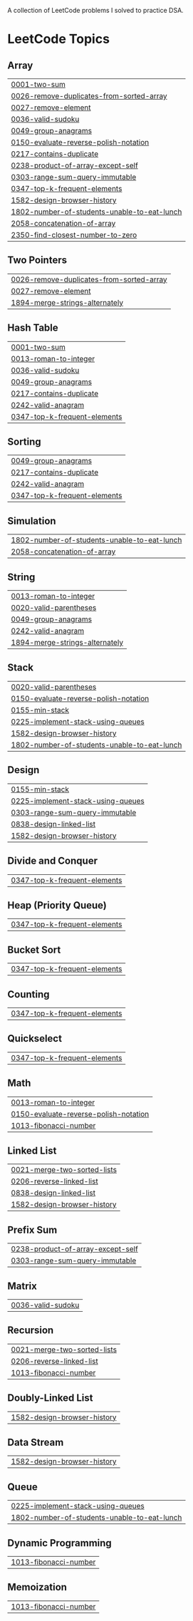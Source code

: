 A collection of LeetCode problems I solved to practice DSA.

<!---LeetCode Topics Start-->
# LeetCode Topics
## Array
|  |
| ------- |
| [0001-two-sum](https://github.com/PrakarshKamal/leetcode/tree/master/0001-two-sum) |
| [0026-remove-duplicates-from-sorted-array](https://github.com/PrakarshKamal/leetcode/tree/master/0026-remove-duplicates-from-sorted-array) |
| [0027-remove-element](https://github.com/PrakarshKamal/leetcode/tree/master/0027-remove-element) |
| [0036-valid-sudoku](https://github.com/PrakarshKamal/leetcode/tree/master/0036-valid-sudoku) |
| [0049-group-anagrams](https://github.com/PrakarshKamal/leetcode/tree/master/0049-group-anagrams) |
| [0150-evaluate-reverse-polish-notation](https://github.com/PrakarshKamal/leetcode/tree/master/0150-evaluate-reverse-polish-notation) |
| [0217-contains-duplicate](https://github.com/PrakarshKamal/leetcode/tree/master/0217-contains-duplicate) |
| [0238-product-of-array-except-self](https://github.com/PrakarshKamal/leetcode/tree/master/0238-product-of-array-except-self) |
| [0303-range-sum-query-immutable](https://github.com/PrakarshKamal/leetcode/tree/master/0303-range-sum-query-immutable) |
| [0347-top-k-frequent-elements](https://github.com/PrakarshKamal/leetcode/tree/master/0347-top-k-frequent-elements) |
| [1582-design-browser-history](https://github.com/PrakarshKamal/leetcode/tree/master/1582-design-browser-history) |
| [1802-number-of-students-unable-to-eat-lunch](https://github.com/PrakarshKamal/leetcode/tree/master/1802-number-of-students-unable-to-eat-lunch) |
| [2058-concatenation-of-array](https://github.com/PrakarshKamal/leetcode/tree/master/2058-concatenation-of-array) |
| [2350-find-closest-number-to-zero](https://github.com/PrakarshKamal/leetcode/tree/master/2350-find-closest-number-to-zero) |
## Two Pointers
|  |
| ------- |
| [0026-remove-duplicates-from-sorted-array](https://github.com/PrakarshKamal/leetcode/tree/master/0026-remove-duplicates-from-sorted-array) |
| [0027-remove-element](https://github.com/PrakarshKamal/leetcode/tree/master/0027-remove-element) |
| [1894-merge-strings-alternately](https://github.com/PrakarshKamal/leetcode/tree/master/1894-merge-strings-alternately) |
## Hash Table
|  |
| ------- |
| [0001-two-sum](https://github.com/PrakarshKamal/leetcode/tree/master/0001-two-sum) |
| [0013-roman-to-integer](https://github.com/PrakarshKamal/leetcode/tree/master/0013-roman-to-integer) |
| [0036-valid-sudoku](https://github.com/PrakarshKamal/leetcode/tree/master/0036-valid-sudoku) |
| [0049-group-anagrams](https://github.com/PrakarshKamal/leetcode/tree/master/0049-group-anagrams) |
| [0217-contains-duplicate](https://github.com/PrakarshKamal/leetcode/tree/master/0217-contains-duplicate) |
| [0242-valid-anagram](https://github.com/PrakarshKamal/leetcode/tree/master/0242-valid-anagram) |
| [0347-top-k-frequent-elements](https://github.com/PrakarshKamal/leetcode/tree/master/0347-top-k-frequent-elements) |
## Sorting
|  |
| ------- |
| [0049-group-anagrams](https://github.com/PrakarshKamal/leetcode/tree/master/0049-group-anagrams) |
| [0217-contains-duplicate](https://github.com/PrakarshKamal/leetcode/tree/master/0217-contains-duplicate) |
| [0242-valid-anagram](https://github.com/PrakarshKamal/leetcode/tree/master/0242-valid-anagram) |
| [0347-top-k-frequent-elements](https://github.com/PrakarshKamal/leetcode/tree/master/0347-top-k-frequent-elements) |
## Simulation
|  |
| ------- |
| [1802-number-of-students-unable-to-eat-lunch](https://github.com/PrakarshKamal/leetcode/tree/master/1802-number-of-students-unable-to-eat-lunch) |
| [2058-concatenation-of-array](https://github.com/PrakarshKamal/leetcode/tree/master/2058-concatenation-of-array) |
## String
|  |
| ------- |
| [0013-roman-to-integer](https://github.com/PrakarshKamal/leetcode/tree/master/0013-roman-to-integer) |
| [0020-valid-parentheses](https://github.com/PrakarshKamal/leetcode/tree/master/0020-valid-parentheses) |
| [0049-group-anagrams](https://github.com/PrakarshKamal/leetcode/tree/master/0049-group-anagrams) |
| [0242-valid-anagram](https://github.com/PrakarshKamal/leetcode/tree/master/0242-valid-anagram) |
| [1894-merge-strings-alternately](https://github.com/PrakarshKamal/leetcode/tree/master/1894-merge-strings-alternately) |
## Stack
|  |
| ------- |
| [0020-valid-parentheses](https://github.com/PrakarshKamal/leetcode/tree/master/0020-valid-parentheses) |
| [0150-evaluate-reverse-polish-notation](https://github.com/PrakarshKamal/leetcode/tree/master/0150-evaluate-reverse-polish-notation) |
| [0155-min-stack](https://github.com/PrakarshKamal/leetcode/tree/master/0155-min-stack) |
| [0225-implement-stack-using-queues](https://github.com/PrakarshKamal/leetcode/tree/master/0225-implement-stack-using-queues) |
| [1582-design-browser-history](https://github.com/PrakarshKamal/leetcode/tree/master/1582-design-browser-history) |
| [1802-number-of-students-unable-to-eat-lunch](https://github.com/PrakarshKamal/leetcode/tree/master/1802-number-of-students-unable-to-eat-lunch) |
## Design
|  |
| ------- |
| [0155-min-stack](https://github.com/PrakarshKamal/leetcode/tree/master/0155-min-stack) |
| [0225-implement-stack-using-queues](https://github.com/PrakarshKamal/leetcode/tree/master/0225-implement-stack-using-queues) |
| [0303-range-sum-query-immutable](https://github.com/PrakarshKamal/leetcode/tree/master/0303-range-sum-query-immutable) |
| [0838-design-linked-list](https://github.com/PrakarshKamal/leetcode/tree/master/0838-design-linked-list) |
| [1582-design-browser-history](https://github.com/PrakarshKamal/leetcode/tree/master/1582-design-browser-history) |
## Divide and Conquer
|  |
| ------- |
| [0347-top-k-frequent-elements](https://github.com/PrakarshKamal/leetcode/tree/master/0347-top-k-frequent-elements) |
## Heap (Priority Queue)
|  |
| ------- |
| [0347-top-k-frequent-elements](https://github.com/PrakarshKamal/leetcode/tree/master/0347-top-k-frequent-elements) |
## Bucket Sort
|  |
| ------- |
| [0347-top-k-frequent-elements](https://github.com/PrakarshKamal/leetcode/tree/master/0347-top-k-frequent-elements) |
## Counting
|  |
| ------- |
| [0347-top-k-frequent-elements](https://github.com/PrakarshKamal/leetcode/tree/master/0347-top-k-frequent-elements) |
## Quickselect
|  |
| ------- |
| [0347-top-k-frequent-elements](https://github.com/PrakarshKamal/leetcode/tree/master/0347-top-k-frequent-elements) |
## Math
|  |
| ------- |
| [0013-roman-to-integer](https://github.com/PrakarshKamal/leetcode/tree/master/0013-roman-to-integer) |
| [0150-evaluate-reverse-polish-notation](https://github.com/PrakarshKamal/leetcode/tree/master/0150-evaluate-reverse-polish-notation) |
| [1013-fibonacci-number](https://github.com/PrakarshKamal/leetcode/tree/master/1013-fibonacci-number) |
## Linked List
|  |
| ------- |
| [0021-merge-two-sorted-lists](https://github.com/PrakarshKamal/leetcode/tree/master/0021-merge-two-sorted-lists) |
| [0206-reverse-linked-list](https://github.com/PrakarshKamal/leetcode/tree/master/0206-reverse-linked-list) |
| [0838-design-linked-list](https://github.com/PrakarshKamal/leetcode/tree/master/0838-design-linked-list) |
| [1582-design-browser-history](https://github.com/PrakarshKamal/leetcode/tree/master/1582-design-browser-history) |
## Prefix Sum
|  |
| ------- |
| [0238-product-of-array-except-self](https://github.com/PrakarshKamal/leetcode/tree/master/0238-product-of-array-except-self) |
| [0303-range-sum-query-immutable](https://github.com/PrakarshKamal/leetcode/tree/master/0303-range-sum-query-immutable) |
## Matrix
|  |
| ------- |
| [0036-valid-sudoku](https://github.com/PrakarshKamal/leetcode/tree/master/0036-valid-sudoku) |
## Recursion
|  |
| ------- |
| [0021-merge-two-sorted-lists](https://github.com/PrakarshKamal/leetcode/tree/master/0021-merge-two-sorted-lists) |
| [0206-reverse-linked-list](https://github.com/PrakarshKamal/leetcode/tree/master/0206-reverse-linked-list) |
| [1013-fibonacci-number](https://github.com/PrakarshKamal/leetcode/tree/master/1013-fibonacci-number) |
## Doubly-Linked List
|  |
| ------- |
| [1582-design-browser-history](https://github.com/PrakarshKamal/leetcode/tree/master/1582-design-browser-history) |
## Data Stream
|  |
| ------- |
| [1582-design-browser-history](https://github.com/PrakarshKamal/leetcode/tree/master/1582-design-browser-history) |
## Queue
|  |
| ------- |
| [0225-implement-stack-using-queues](https://github.com/PrakarshKamal/leetcode/tree/master/0225-implement-stack-using-queues) |
| [1802-number-of-students-unable-to-eat-lunch](https://github.com/PrakarshKamal/leetcode/tree/master/1802-number-of-students-unable-to-eat-lunch) |
## Dynamic Programming
|  |
| ------- |
| [1013-fibonacci-number](https://github.com/PrakarshKamal/leetcode/tree/master/1013-fibonacci-number) |
## Memoization
|  |
| ------- |
| [1013-fibonacci-number](https://github.com/PrakarshKamal/leetcode/tree/master/1013-fibonacci-number) |
<!---LeetCode Topics End-->